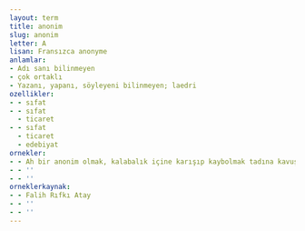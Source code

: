 ```yaml
---
layout: term
title: anonim
slug: anonim
letter: A
lisan: Fransızca anonyme
anlamlar:
- Adı sanı bilinmeyen
- çok ortaklı
- Yazanı, yapanı, söyleyeni bilinmeyen; laedri
ozellikler:
- - sıfat
- - sıfat
  - ticaret
- - sıfat
  - ticaret
  - edebiyat
ornekler:
- - Ah bir anonim olmak, kalabalık içine karışıp kaybolmak tadına kavuşabilseydik.
- - ''
- - ''
orneklerkaynak:
- - Falih Rıfkı Atay
- - ''
- - ''
---
```

